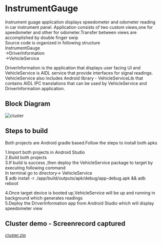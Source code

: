 # InstrumentGauge

Instrument guage application displays speedometer and odometer reading in car instrument panel.
Application consists of two custom views,one for speedometer and other for odometer.Transfer between views are accomplished by double finger swip  
Source code is organized in following structure  
InstrumentGauge  
->DriverInformation  
->VehicleService

DriverInformation is the application that displays user facing UI and VehicleService is AIDL service that provide interfaces for signal readings.
VehicleService also includes Android library - VehicleServiceLib that contains AIDL IPC translations that can be used by VehicleService and DriverInformation application.

## Block Diagram

![cluster](https://user-images.githubusercontent.com/20403980/90974203-40b14280-e529-11ea-8a90-77391d442c0f.png)

## Steps to build

Both projects are Android gradle based.Follow the steps to install both apks  

1.Import both projects in Android Studio  
2.Build both projects  
3.If build is success ,then deploy the VehicleService package to target by executing following command  
  In terminal go to directory-> VehicleService  
  $ adb install -r ./app/build/outputs/apk/debug/app-debug.apk && adb reboot
  
 4.Once target device is booted up,VehicleService will be up and running in background which generates readings  
 5.Deploy the DriverInformation app from Android Studio which will display speedometer view
 
 ## Cluster demo - Screenrecord captured
[cluster.zip](https://github.com/RenjithRajagopal89/InstrumentGauge/files/5113942/cluster.zip)

 

